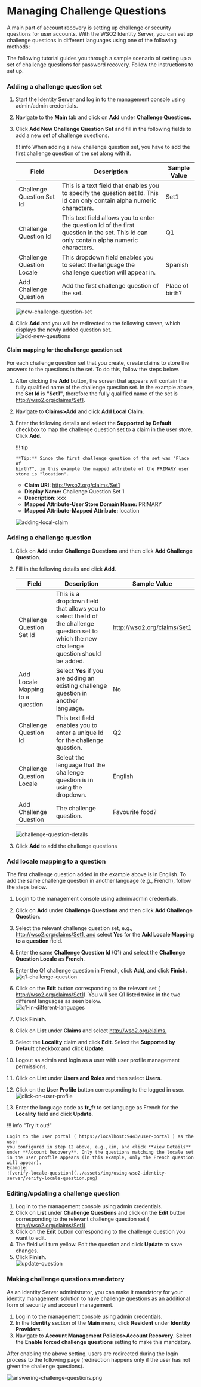 # Managing Challenge Questions

A main part of account recovery is setting up challenge or security
questions for user accounts. With the WSO2 Identity Server, you can set
up challenge questions in different languages using one of the following
methods:

The following tutorial guides you through a sample scenario of setting
up a set of challenge questions for password recovery. Follow the
instructions to set up.

### Adding a challenge question set

1.  Start the Identity Server and log in to the management console using
    admin/admin credentials.
2.  Navigate to the **Main** tab and click on **Add** under **Challenge
    Questions.**
3.  Click **Add New Challenge Question Set** and fill in the following
    fields to add a new set of challenge questions.

    !!! info 
        When adding a new challenge question set, you have to add the first
        challenge question of the set along with it.

    | Field                     | Description                                                                                                                              | Sample Value    |
    |---------------------------|------------------------------------------------------------------------------------------------------------------------------------------|-----------------|
    | Challenge Question Set Id | This is a text field that enables you to specify the question set Id. This Id can only contain alpha numeric characters.                 | Set1            |
    | Challenge Question Id     | This text field allows you to enter the question Id of the first question in the set. This Id can only contain alpha numeric characters. | Q1              |
    | Challenge Question Locale | This dropdown field enables you to select the language the challenge question will appear in.                                            | Spanish         |
    | Add Challenge Question    | Add the first challenge question of the set.                                                                                             | Place of birth? |

    ![new-challenge-question-set](../assets/img/using-wso2-identity-server/new-challenge-question-set.png)

4.  Click **Add** and you will be redirected to the following screen,
    which displays the newly added question set.  
    ![add-new-questions](../assets/img/using-wso2-identity-server/add-new-questions.png)

#### Claim mapping for the challenge question set

For each challenge question set that you create, create claims to store
the answers to the questions in the set. To do this, follow the steps
below.

1.  After clicking the **Add** button, the screen that appears will
    contain the fully qualified name of the challenge question set. In
    the example above, the **Set Id** is **"Set1",** therefore the fully
    qualified name of the set is http://wso2.org/claims/Set1.
2.  Navigate to **Claims\>Add** and click **Add Local Claim**.
3.  Enter the following details and select the **Supported by Default**
    checkbox to map the challenge question set to a claim in the user
    store. Click **Add**.

    !!! tip
    
        **Tip:** Since the first challenge question of the set was "Place of
        birth?", in this example the mapped attribute of the PRIMARY user
        store is "location".
    

    -   **Claim URI:** http://wso2.org/claims/Set1
    -   **Display Name:** Challenge Question Set 1
    -   **Description:** xxx
    -   **Mapped Attribute-User Store Domain Name:** PRIMARY
    -   **Mapped Attribute-Mapped Attribute:** location

    ![adding-local-claim](../assets/img/using-wso2-identity-server/adding-local-claim.png)

### Adding a challenge question

1.  Click on **Add** under **Challenge Questions** and then click **Add
    Challenge Question**.
2.  Fill in the following details and click **Add**.

    | Field                            | Description                                                                                                                                  | Sample Value                |
    |----------------------------------|----------------------------------------------------------------------------------------------------------------------------------------------|-----------------------------|
    | Challenge Question Set Id        | This is a dropdown field that allows you to select the Id of the challenge question set to which the new challenge question should be added. | http://wso2.org/claims/Set1 |
    | Add Locale Mapping to a question | Select **Yes** if you are adding an existing challenge question in another language.                                                         | No                          |
    | Challenge Question Id            | This text field enables you to enter a unique Id for the challenge question.                                                                 | Q2                          |
    | Challenge Question Locale        | Select the language that the challenge question is in using the dropdown.                                                                    | English                     |
    | Add Challenge Question           | The challenge question.                                                                                                                      | Favourite food?             |

    ![challenge-question-details](../assets/img/using-wso2-identity-server/challenge-question-details.png)

3.  Click **Add** to add the challenge questions

### Add locale mapping to a question

The first challenge question added in the example above is in English.
To add the same challenge question in another language (e.g., French),
follow the steps below.

1.  Login to the management console using admin/admin credentials.
2.  Click on **Add** under **Challenge Questions** and then click **Add
    Challenge Question**.
3.  Select the relevant challenge question set, e.g.,
    http://wso2.org/claims/Set1, and select **Yes** for the **Add
    Locale Mapping to a question** field.

4.  Enter the same **Challenge Question Id** (Q1) and select the
    **Challenge Question Locale** as **French**.
5.  Enter the Q1 challenge question in French, click **Add**, and click
    **Finish**.  
    ![q1-challenge-question](../assets/img/using-wso2-identity-server/q1-challenge-question.png)
6.  Click on the **Edit** button corresponding to the relevant set (
    http://wso2.org/claims/Set1). You will see Q1 listed twice in the
    two different languages as seen below.  
    ![q1-in-different-languages](../assets/img/using-wso2-identity-server/q1-in-different-languages.png)
7.  Click **Finish**.
8.  Click on **List** under **Claims** and select
    <http://wso2.org/claims.>
9.  Select the **Locality** claim and click **Edit**. Select the
    **Supported by Default** checkbox and click **Update**.
10. Logout as admin and login as a user with user profile management
    permissions.
11. Click on **List** under **Users and Roles** and then select
    **Users**.
12. Click on the **User Profile** button corresponding to the logged in
    user.  
    ![click-on-user-profile](../assets/img/using-wso2-identity-server/click-on-user-profile.png)
13. Enter the language code as **fr\_fr** to set language as French for
    the **Locality** field and click **Update**.

!!! info "Try it out!"

    Login to the user portal ( https://localhost:9443/user-portal ) as the user
    you configured in step 12 above, e.g.,kim, and click **View Details**
    under **Account Recovery**. Only the questions matching the locale set
    in the user profile appears (in this example, only the French question
    will appear).  
    Example:  
    ![verify-locale-question](../assets/img/using-wso2-identity-server/verify-locale-question.png) 

### Editing/updating a challenge question

1.  Log in to the management console using admin credentials.
2.  Click on **List** under **Challenge Questions** and click on the
    **Edit** button corresponding to the relevant challenge question set
    ( <http://wso2.org/claims/Set1)>.
3.  Click on the **Edit** button corresponding to the challenge question
    you want to edit.
4.  The field will turn yellow. Edit the question and click **Update**
    to save changes.
5.  Click **Finish**.  
    ![update-question](../assets/img/using-wso2-identity-server/update-question.png) 

### Making challenge questions mandatory

As an Identity Server administrator, you can make it mandatory for your
identity management solution to have challenge questions as an
additional form of security and account management.

1.  Log in to the management console using admin credentials.
2.  In the **Identity** section of the **Main** menu, click **Resident**
    under **Identity Providers**.
3.  Navigate to **Account Management Policies>Account Recovery**.
    Select the **Enable forced challenge questions** setting to
    make this mandatory.
    
After enabling the above setting, users are redirected during the login
process to the following page (redirection happens only if the user has 
not given the challenge questions).

   ![answering-challenge-questions.png](../assets/img/using-wso2-identity-server/answering-challenge-questions.png)

